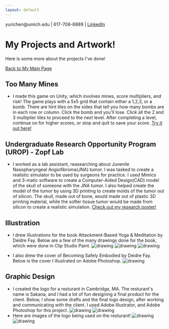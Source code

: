 ```yaml
---
layout: default
---
```

<html><body> 
<p> yurichen@umich.edu | 617-708-6889 | <a href="https://www.linkedin.com/in/yuri-chen-4b4ba61a3/"> LinkedIn </a> </p>
</body></html>
 

<!--Text can be **bold**, _italic_, or ~~strikethrough~~.

[Resume](./another-page.html).
-->

# My Projects and Artwork!

Here is some more about the projects I've done!

[Back to My Main Page](index.md)
<!--
## Header 2


 This is a blockquote following a header.
 When something is important enough, you do it even if the odds are not in your favor.
-->

<!--### Header 3

```js
 Javascript code with syntax highlighting.
var fun = function lang(l) {
  dateformat.i18n = require('./lang/' + l)
  return true;
}
```

```ruby
# Ruby code with syntax highlighting
GitHubPages::Dependencies.gems.each do |gem, version|
  s.add_dependency(gem, "= #{version}")
end
```
-->

<!--
##### Header 5

1.  This is an ordered list following a header.
2.  This is an ordered list following a header.
3.  This is an ordered list following a header.

###### Header 6

| head1        | head two          | three |
|:-------------|:------------------|:------|
| ok           | good swedish fish | nice  |
| out of stock | good and plenty   | nice  |
| ok           | good `oreos`      | hmm   |
| ok           | good `zoute` drop | yumm  |

### There's a horizontal rule below this.

* * *

### Here is an unordered list:

*   Item foo
*   Item bar
*   Item baz
*   Item zip

### And an ordered list:

1.  Item one
1.  Item two
1.  Item three
1.  Item four
-->

## Too Many Mines
- I made this game on Unity, which involves mines, score multipliers, and risk! The game plays with a 5x5 grid that contain either a 1,2,3, or a bomb. There are hint tiles on the sides that tell you how many bombs are in each row or column. Click the bomb and you'll lose. Click all the 2 and 3 multiplier tiles to proceed to the next level. After completing a level, continue on for higher scores, or stop and quit to save your score. <a href="https://chiis.itch.io/too-many-mines"> Try it out here!</a>

## Undergraduate Research Opportunity Program (UROP) - Zopf Lab
- I worked as a lab assistant, reasearching about Juvenile Nasopharyngeal Angiofibroma(JNA) tumor. I was tasked to create a realistic simulator to be used by surgeons for practice. I used Mimics and 3-matic software to create a Computer-Aided Design(CAD) model of the skull of someone with the JNA tumor. I also helped create the model of the tumor by using 3D printing to create molds of the tumor out of silicon. The skull, made out of bone, would made out of plastic 3D printing material, while the softer tissue tumor would be made from silicon to create a realistic simulation. <a href="https://github.com/yurichen17/yurichen17.github.io/blob/main/updated%20urop%20poster%202020%20(1).pdf" download="UROP-Yuri_Chen">Check out my research poster!</a>

## Illustration
- I drew illustrations for the book Attackment-Based Yoga & Meditation by Deidre Fay. Below are a few of the many drawings done for the book, which were done in Clip Studio Paint.
  ![drawing](anjalimundra1.jpg)
  ![drawing](anjalimundra2.jpg)
  ![drawing](seatedtwist1.jpg)

- I also drew the cover of Becoming Safely Embodied by Deidre Fay. Below is the cover I illustrated on Adobe Photoshop.
  ![drawing](becoming_safely_embodied_final.jpg)
## Graphic Design
- I created the logo for a resturant in Cambridge, MA. The resturant's name is Sakana, and I had a lot of fun designing a final product for the client. Below, I show some drafts and the final logo design, after working and communicating with the client. I used Adobe Illustrator, and Adobe Photoshop for this project.
 ![drawing](sakana_logo_drafts.png)
 ![drawing](sakana_final.png)
- Here are images of the logo being used on the resturant!
 ![drawing](IMG_3429.jfif)
 ![drawing](IMG_3430.jfif)

<!--
  
  - level 2 item
    - level 3 item
    - level 3 item
- level 1 item
  - level 2 item
  - level 2 item
  - level 2 item
- level 1 item
  - level 2 item
  - level 2 item
- level 1 item

### Small image

![Octocat](https://github.githubassets.com/images/icons/emoji/octocat.png)

### Large image

![Branching](https://guides.github.com/activities/hello-world/branching.png)


### Definition lists can be used with HTML syntax.

<dl>
<dt>Name</dt>
<dd>Godzilla</dd>
<dt>Born</dt>
<dd>1952</dd>
<dt>Birthplace</dt>
<dd>Japan</dd>
<dt>Color</dt>
<dd>Green</dd>
</dl>

```
Long, single-line code blocks should not wrap. They should horizontally scroll if they are too long. This line should be long enough to demonstrate this.
```

```
The final element.
```
-->


